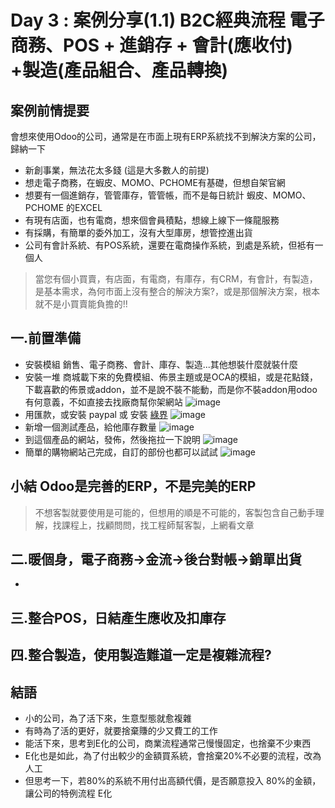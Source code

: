 # Day 3 : 案例分享(1.1) B2C經典流程 電子商務、POS + 進銷存 + 會計(應收付) +製造(產品組合、產品轉換)


## 案例前情提要

會想來使用Odoo的公司，通常是在市面上現有ERP系統找不到解決方案的公司，歸納一下
- 新創事業，無法花太多錢 (這是大多數人的前提)
- 想走電子商務，在蝦皮、MOMO、PCHOME有基礎，但想自架官網
- 想要有一個進銷存，管管庫存，管管帳，而不是每日統計 蝦皮、MOMO、PCHOME 的EXCEL
- 有現有店面，也有電商，想來個會員積點，想線上線下一條龍服務
- 有採購，有簡單的委外加工，沒有大型庫房，想管控進出貨
- 公司有會計系統、有POS系統，還要在電商操作系統，到處是系統，但袛有一個人
>當您有個小買賣，有店面，有電商，有庫存，有CRM，有會計，有製造，是基本需求，為何市面上沒有整合的解決方案?，或是那個解決方案，根本就不是小買賣能負擔的!!

## 一.前置準備
- 安裝模組 銷售、電子商務、會計、庫存、製造...其他想裝什麼就裝什麼
- 安裝一堆 商城載下來的免費模組、佈景主題或是OCA的模組，或是花點錢，下載喜歡的佈景或addon，並不是說不裝不能動，而是你不裝addon用odoo有何意義，不如直接去找廠商幫你架網站
![image](https://user-images.githubusercontent.com/1887931/133867811-b833d11e-4e5d-450c-a52f-e4a9c71034e9.png)
- 用匯款，或安裝 paypal 或 安裝 [綠界](https://www.ecpay.com.tw/Intro/OdooIntro)
 ![image](https://user-images.githubusercontent.com/1887931/133759556-8a604120-370a-4c7e-8525-ee9454958d1a.png)
- 新增一個測試產品，給他庫存數量
    ![image](https://user-images.githubusercontent.com/1887931/133759930-19f8ef61-21f9-4d1e-9865-6fbe2a4c8738.png)
- 到這個產品的網站，發佈，然後拖拉一下說明
    ![image](https://user-images.githubusercontent.com/1887931/133760299-2a14a64a-3353-4cb5-acf7-31035922ee1d.png)
- 簡單的購物網站己完成，自訂的部份也都可以試試
![image](https://user-images.githubusercontent.com/1887931/133873459-85e2012e-1fee-45d7-9415-985431d144d9.png)

## 小結 Odoo是完善的ERP，不是完美的ERP

>不想客製就要使用是可能的，但想用的順是不可能的，客製包含自己動手理解，找課程上，找顧問問，找工程師幫客製，上網看文章

## 二.暖個身，電子商務->金流->後台對帳->銷單出貨
- 
## 三.整合POS，日結產生應收及扣庫存
## 四.整合製造，使用製造難道一定是複雜流程?
## 結語
- 小的公司，為了活下來，生意型態就愈複雜
- 有時為了活的更好，就要捨棄賺的少又費工的工作
- 能活下來，思考到E化的公司，商業流程通常己慢慢固定，也捨棄不少東西
- E化也是如此，為了付出較少的金額買系統，會捨棄20%不必要的流程，改為人工 
- 但思考一下，若80%的系統不用付出高額代價，是否願意投入 80%的金額，讓公司的特例流程 E化
